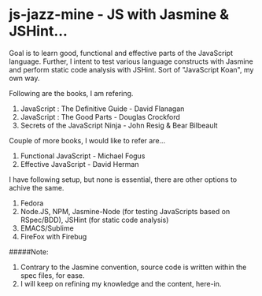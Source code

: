 js-jazz-mine - JS with Jasmine & JSHint...
============

Goal is to learn good, functional and effective parts of the JavaScript language. Further, I intent to test various language constructs with Jasmine and perform static code analysis with JSHint. Sort of "JavaScript Koan", my own way.

Following are the books, I am refering.

1. JavaScript : The Definitive Guide - David Flanagan
2. JavaScript : The Good Parts - Douglas Crockford
3. Secrets of the JavaScript Ninja - John Resig & Bear Bilbeault

Couple of more books, I would like to refer are... 

1. Functional JavaScript - Michael Fogus
2. Effective JavaScript - David Herman

I have following setup, but none is essential, there are other options to achive the same.

1. Fedora
2. Node.JS, NPM, Jasmine-Node (for testing JavaScripts based on RSpec/BDD), JSHint (for static code analysis)
3. EMACS/Sublime
4. FireFox with Firebug

#####Note: 

1. Contrary to the Jasmine convention, source code is written within the spec files, for ease.
2. I will keep on refining my knowledge and the content, here-in. 

